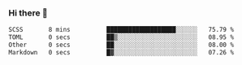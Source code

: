 ### Hi there 👋

<!--
**urzz/urzz** is a ✨ _special_ ✨ repository because its `README.md` (this file) appears on your GitHub profile.

Here are some ideas to get you started:

- 🔭 I’m currently working on ...
- 🌱 I’m currently learning ...
- 👯 I’m looking to collaborate on ...
- 🤔 I’m looking for help with ...
- 💬 Ask me about ...
- 📫 How to reach me: ...
- 😄 Pronouns: ...
- ⚡ Fun fact: ...
-->

<!--START_SECTION:waka-->

```txt
SCSS       8 mins          ███████████████████░░░░░░   75.79 %
TOML       0 secs          ██▒░░░░░░░░░░░░░░░░░░░░░░   08.95 %
Other      0 secs          ██░░░░░░░░░░░░░░░░░░░░░░░   08.00 %
Markdown   0 secs          █▓░░░░░░░░░░░░░░░░░░░░░░░   07.26 %
```

<!--END_SECTION:waka-->
